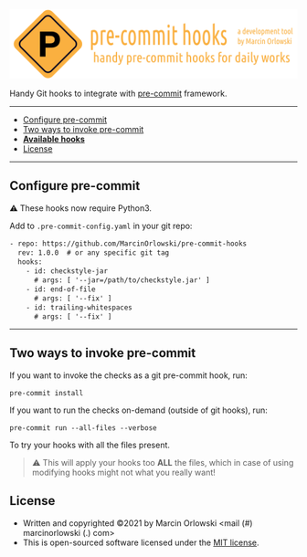 ![pre-commit-hooks logo](artwork/logo.png)

Handy Git hooks to integrate with [pre-commit](http://pre-commit.com/) framework.

---

<!--TOC-->

- [Configure pre-commit](#configure-pre-commit)
- [Two ways to invoke pre-commit](#two-ways-to-invoke-pre-commit)
- **[Available hooks](docs/README.md)**
- [License](#license)

<!--TOC-->

---

## Configure pre-commit

:warning: These hooks now require Python3.

Add to `.pre-commit-config.yaml` in your git repo:

```
- repo: https://github.com/MarcinOrlowski/pre-commit-hooks
  rev: 1.0.0  # or any specific git tag
  hooks:
    - id: checkstyle-jar
      # args: [ '--jar=/path/to/checkstyle.jar' ]
    - id: end-of-file
      # args: [ '--fix' ]
    - id: trailing-whitespaces
      # args: [ '--fix' ]
```

---

## Two ways to invoke pre-commit

If you want to invoke the checks as a git pre-commit hook, run:

    pre-commit install

If you want to run the checks on-demand (outside of git hooks), run:

    pre-commit run --all-files --verbose

To try your hooks with all the files present.

> :warning: This will apply your hooks too **ALL** the files, which
> in case of using modifying hooks might not what you really want!

## License ##

* Written and copyrighted &copy;2021 by Marcin Orlowski <mail (#) marcinorlowski (.) com>
* This is open-sourced software licensed under the [MIT license](http://opensource.org/licenses/MIT).
